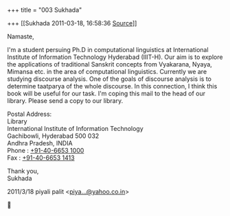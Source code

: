 +++
title = "003 Sukhada"

+++
[[Sukhada	2011-03-18, 16:58:36 [Source](https://groups.google.com/g/bvparishat/c/9FHGtL463vw)]]



Namaste,  
  
I'm a student persuing Ph.D in computational linguistics at International Institute of Information Technology Hyderabad (IIIT-H). Our aim is to explore the applications of traditional Sanskrit concepts from Vyakarana, Nyaya, Mimansa etc. in the area of computational linguistics. Currently we are studying discourse analysis. One of the goals of discourse analysis is to determine taatparya of the whole discourse. In this connection, I think this book will be useful for our task. I'm coping this mail to the head of our library. Please send a copy to our library.  
  
Postal Address:  
 Library  
 International Institute of Information Technology  
 Gachibowli, Hyderabad 500 032  
 Andhra Pradesh, INDIA  
 Phone : [+91-40-6653 1000](tel:+91%2040%206653%201000)  
 Fax : [+91-40-6653 1413](tel:+91%2040%206653%201413)  
  
Thank you,  
Sukhada  
  

2011/3/18 piyali palit \<[piya...@yahoo.co.in]()\>



